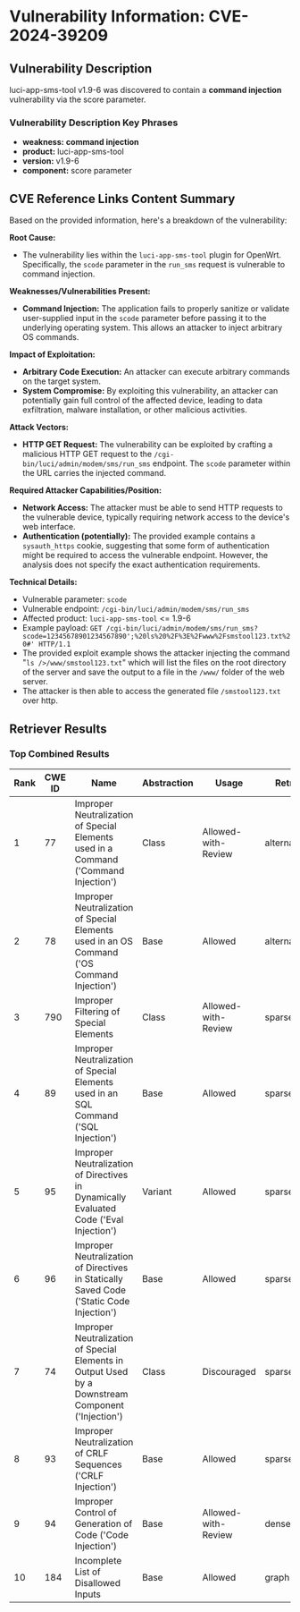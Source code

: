 # Vulnerability Information: CVE-2024-39209

## Vulnerability Description
luci-app-sms-tool v1.9-6 was discovered to contain a **command injection** vulnerability via the score parameter.

### Vulnerability Description Key Phrases
- **weakness:** **command injection**
- **product:** luci-app-sms-tool
- **version:** v1.9-6
- **component:** score parameter

## CVE Reference Links Content Summary
Based on the provided information, here's a breakdown of the vulnerability:

**Root Cause:**

- The vulnerability lies within the `luci-app-sms-tool` plugin for OpenWrt. Specifically, the `scode` parameter in the `run_sms` request is vulnerable to command injection.

**Weaknesses/Vulnerabilities Present:**

- **Command Injection:** The application fails to properly sanitize or validate user-supplied input in the `scode` parameter before passing it to the underlying operating system. This allows an attacker to inject arbitrary OS commands.

**Impact of Exploitation:**

- **Arbitrary Code Execution:** An attacker can execute arbitrary commands on the target system.
- **System Compromise:** By exploiting this vulnerability, an attacker can potentially gain full control of the affected device, leading to data exfiltration, malware installation, or other malicious activities.

**Attack Vectors:**

- **HTTP GET Request:** The vulnerability can be exploited by crafting a malicious HTTP GET request to the `/cgi-bin/luci/admin/modem/sms/run_sms` endpoint. The `scode` parameter within the URL carries the injected command.

**Required Attacker Capabilities/Position:**

- **Network Access:** The attacker must be able to send HTTP requests to the vulnerable device, typically requiring network access to the device's web interface.
- **Authentication (potentially):** The provided example contains a `sysauth_https` cookie, suggesting that some form of authentication might be required to access the vulnerable endpoint. However, the analysis does not specify the exact authentication requirements.

**Technical Details:**

- Vulnerable parameter: `scode`
- Vulnerable endpoint: `/cgi-bin/luci/admin/modem/sms/run_sms`
- Affected product: `luci-app-sms-tool` <= 1.9-6
- Example payload: `GET /cgi-bin/luci/admin/modem/sms/run_sms?scode=12345678901234567890';%20ls%20%2F%3E%2Fwww%2Fsmstool123.txt%20#' HTTP/1.1`
- The provided exploit example shows the attacker injecting the command "`ls />/www/smstool123.txt`" which will list the files on the root directory of the server and save the output to a file in the `/www/` folder of the web server.
- The attacker is then able to access the generated file `/smstool123.txt` over http.

## Retriever Results

### Top Combined Results

| Rank | CWE ID | Name | Abstraction | Usage  | Retrievers | Individual Scores |
|------|--------|------|-------------|-------|------------|-------------------|
| 1 | 77 | Improper Neutralization of Special Elements used in a Command ('Command Injection') | Class | Allowed-with-Review | alternate_terms | 1.000 |
| 2 | 78 | Improper Neutralization of Special Elements used in an OS Command ('OS Command Injection') | Base | Allowed | alternate_terms | 0.700 |
| 3 | 790 | Improper Filtering of Special Elements | Class | Allowed-with-Review | sparse | 0.128 |
| 4 | 89 | Improper Neutralization of Special Elements used in an SQL Command ('SQL Injection') | Base | Allowed | sparse | 0.122 |
| 5 | 95 | Improper Neutralization of Directives in Dynamically Evaluated Code ('Eval Injection') | Variant | Allowed | sparse | 0.118 |
| 6 | 96 | Improper Neutralization of Directives in Statically Saved Code ('Static Code Injection') | Base | Allowed | sparse | 0.114 |
| 7 | 74 | Improper Neutralization of Special Elements in Output Used by a Downstream Component ('Injection') | Class | Discouraged | sparse | 0.113 |
| 8 | 93 | Improper Neutralization of CRLF Sequences ('CRLF Injection') | Base | Allowed | sparse | 0.112 |
| 9 | 94 | Improper Control of Generation of Code ('Code Injection') | Base | Allowed-with-Review | dense | 0.511 |
| 10 | 184 | Incomplete List of Disallowed Inputs | Base | Allowed | graph | 0.002 |

